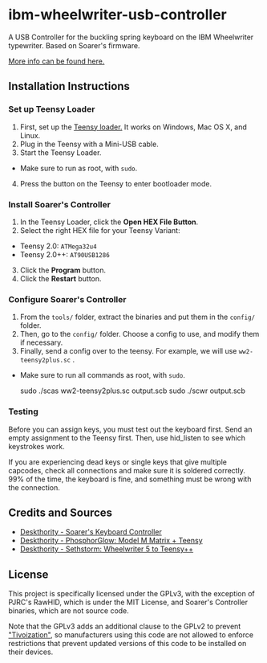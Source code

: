 ibm-wheelwriter-usb-controller
==============================

A USB Controller for the buckling spring keyboard on the IBM Wheelwriter typewriter. Based on Soarer's firmware.

[More info can be found here.](https://github.com/antonizoon/antonizoon.github.io/wiki/IBM-Model-M-USB-Controller)

## Installation Instructions

### Set up Teensy Loader

1. First, set up the [Teensy loader.](https://www.pjrc.com/teensy/loader.html) It works on Windows, Mac OS X, and Linux. 
2. Plug in the Teensy with a Mini-USB cable.
3. Start the Teensy Loader.
  * Make sure to run as root, with `sudo`.
4. Press the button on the Teensy to enter bootloader mode.

### Install Soarer's Controller

1. In the Teensy Loader, click the **Open HEX File Button**.
2. Select the right HEX file for your Teensy Variant:
  * Teensy 2.0: `ATMega32u4`
  * Teensy 2.0++: `AT90USB1286`
3. Click the **Program** button.
4. Click the **Restart** button.

### Configure Soarer's Controller

1. From the `tools/` folder, extract the binaries and put them in the `config/` folder.
2. Then, go to the `config/` folder. Choose a config to use, and modify them if necessary.
3. Finally, send a config over to the teensy. For example, we will use `ww2-teensy2plus.sc` .
  * Make sure to run all commands as root, with `sudo`.

    sudo ./scas ww2-teensy2plus.sc output.scb
    sudo ./scwr output.scb

### Testing

Before you can assign keys, you must test out the keyboard first. Send an empty assignment to the Teensy first. Then, use hid_listen to see which keystrokes work.

If you are experiencing dead keys or single keys that give multiple capcodes, check all connections and make sure it is soldered correctly. 99% of the time, the keyboard is fine, and something must be wrong with the connection.

## Credits and Sources

* [Deskthority - Soarer's Keyboard Controller](http://deskthority.net/workshop-f7/soarer-s-keyboard-controller-firmware-t6767.html)
* [Deskthority - PhosphorGlow: Model M Matrix + Teensy](http://deskthority.net/workshop-f7/model-m-matrix-teensy-t8149.html)
* [Deskthority - Sethstorm: Wheelwriter 5 to Teensy++](http://deskthority.net/workshop-f7/wheelwriter-5-iso-enter-boltmodded-t7397.html)

## License

This project is specifically licensed under the GPLv3, with the exception of PJRC's RawHID, which is under the MIT License, and Soarer's Controller binaries, which are not source code.

Note that the GPLv3 adds an additional clause to the GPLv2 to prevent ["Tivoization"](http://www.linfo.org/tivoization.html), so manufacturers using this code are not allowed to enforce restrictions that prevent updated versions of this code to be installed on their devices.

